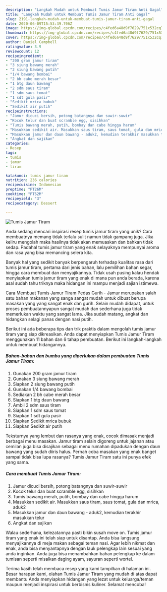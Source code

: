 ```yaml
---
description: "Langkah Mudah untuk Membuat Tumis Jamur Tiram Anti Gagal"
title: "Langkah Mudah untuk Membuat Tumis Jamur Tiram Anti Gagal"
slug: 2191-langkah-mudah-untuk-membuat-tumis-jamur-tiram-anti-gagal
date: 2020-06-09T15:53:39.706Z
image: https://img-global.cpcdn.com/recipes/c4fed6a48d9f7629/751x532cq70/tumis-jamur-tiram-foto-resep-utama.jpg
thumbnail: https://img-global.cpcdn.com/recipes/c4fed6a48d9f7629/751x532cq70/tumis-jamur-tiram-foto-resep-utama.jpg
cover: https://img-global.cpcdn.com/recipes/c4fed6a48d9f7629/751x532cq70/tumis-jamur-tiram-foto-resep-utama.jpg
author: Daniel Campbell
ratingvalue: 3.9
reviewcount: 12
recipeingredient:
- "200 gram jamur tiram"
- "3 siung bawang merah"
- "2 siung bawang putih"
- "1/4 bawang bombai"
- "2 bh cabe merah besar"
- "1 btg daun bawang"
- "2 sdm saus tiram"
- "1 sdm saus tomat"
- "1 sdt gula pasir"
- "Sedikit mrica bubuk"
- "Sedikit air putih"
recipeinstructions:
- "Jamur dicuci bersih, potong batangnya dan suwir-suwir"
- "Kocok telur dan buat scramble egg, sisihkan"
- "Tumis bawang merah, putih, bombay dan cabe hingga harum"
- "Masukkan sedikit air. Masukkan saus tiram, saus tomat, gula dan mrica, aduk2"
- "Masukkan jamur dan daun bawang - aduk2, kemudian terakhir masukkan telur"
- "Angkat dan sajikan"
categories:
- Resep
tags:
- tumis
- jamur
- tiram

katakunci: tumis jamur tiram 
nutrition: 236 calories
recipecuisine: Indonesian
preptime: "PT26M"
cooktime: "PT52M"
recipeyield: "3"
recipecategory: Dessert

---
```



![Tumis Jamur Tiram](https://img-global.cpcdn.com/recipes/c4fed6a48d9f7629/751x532cq70/tumis-jamur-tiram-foto-resep-utama.jpg)

Anda sedang mencari inspirasi resep tumis jamur tiram yang unik? Cara membuatnya memang tidak terlalu sulit namun tidak gampang juga. Jika keliru mengolah maka hasilnya tidak akan memuaskan dan bahkan tidak sedap. Padahal tumis jamur tiram yang enak selayaknya mempunyai aroma dan rasa yang bisa memancing selera kita.

Banyak hal yang sedikit banyak berpengaruh terhadap kualitas rasa dari tumis jamur tiram, pertama dari jenis bahan, lalu pemilihan bahan segar, hingga cara membuat dan menyajikannya. Tidak usah pusing kalau hendak menyiapkan tumis jamur tiram yang enak di mana pun anda berada, karena asal sudah tahu triknya maka hidangan ini mampu menjadi sajian istimewa.

Cara Membuat Tumis Jamur Tiram Pedas Gurih - Jamur merupakan salah satu bahan makanan yang sanga sangat mudah untuk dibuat berupa masakan yang yang sangat enak dan gurih. Selain mudah didapat, untuk proses pembuatannyapun sangat mudah dan sederhana juga tidak memerlukan waktu yang sangat lama. Jika sudah matang, angkat dan hidangkan selagi panas dengan nasi putih.


Berikut ini ada beberapa tips dan trik praktis dalam mengolah tumis jamur tiram yang siap dikreasikan. Anda dapat menyiapkan Tumis Jamur Tiram menggunakan 11 bahan dan 6 tahap pembuatan. Berikut ini langkah-langkah untuk membuat hidangannya.

<!--inarticleads1-->

##### Bahan-bahan dan bumbu yang diperlukan dalam pembuatan Tumis Jamur Tiram:

1. Gunakan 200 gram jamur tiram
1. Gunakan 3 siung bawang merah
1. Siapkan 2 siung bawang putih
1. Gunakan 1/4 bawang bombai
1. Sediakan 2 bh cabe merah besar
1. Siapkan 1 btg daun bawang
1. Ambil 2 sdm saus tiram
1. Siapkan 1 sdm saus tomat
1. Siapkan 1 sdt gula pasir
1. Siapkan Sedikit mrica bubuk
1. Siapkan Sedikit air putih


Teksturnya yang lembut dan rasanya yang enak, cocok dimasak menjadi berbagai menu masakan. Jamur tiram selain digoreng untuk jajanan atau cemilan juga bisa disajikan sebagai menu rumahan dipadukan dengan daun bawang yang sudah diiris halus. Pernah coba masakan yang enak banget sampai tidak bisa lupa rasanya? Tumis Jamur Tiram satu ini punya efek yang sama. 

<!--inarticleads2-->

##### Cara membuat Tumis Jamur Tiram:

1. Jamur dicuci bersih, potong batangnya dan suwir-suwir
1. Kocok telur dan buat scramble egg, sisihkan
1. Tumis bawang merah, putih, bombay dan cabe hingga harum
1. Masukkan sedikit air. Masukkan saus tiram, saus tomat, gula dan mrica, aduk2
1. Masukkan jamur dan daun bawang - aduk2, kemudian terakhir masukkan telur
1. Angkat dan sajikan


Walau sederhana, kelezatannya pasti bikin susah move on. Tumis jamur tiram yang enak ini telah siap untuk disantap. Anda bisa langsung menyajikannya di meja makan sebagai teman nasi. Agar lebih nikmat dan enak, anda bisa menyantapnya dengan lauk pelengkap lain sesuai yang anda inginkan. Anda juga bisa menambahkan bahan pelengkap ke dalam tumisan seperti misalkan daging ayam, sayuran seperti wortel. 

Terima kasih telah membaca resep yang kami tampilkan di halaman ini. Besar harapan kami, olahan Tumis Jamur Tiram yang mudah di atas dapat membantu Anda menyiapkan hidangan yang lezat untuk keluarga/teman maupun menjadi inspirasi untuk berbisnis kuliner. Selamat mencoba!
